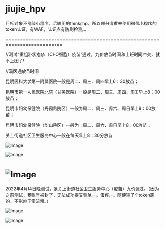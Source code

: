 # jiujie_hpv

目标对象不是纯小程序，后端用的thinkphp，所以部分请求未使用微信小程序的token认证，有WAF，认证点有防刷检测。。

==========================================================================

//测试“重组带状疱疹（CHO细胞）疫苗“通过，九价放苗时间和上班时间冲突，就不上图了!

//滇医通放苗时间

昆明医科大学第一附属医院一般是周二、周三、周四早上6：30放苗；

昆明市第一人民医院北院（甘美医院）一般是周二、周三、周四、周五早上8：00放苗；

昆明市妇幼保健院（丹霞路院区）一般为周二、周三、周六、周日早上8：00放苗；

昆明市妇幼保健院（华山院区）一般为：周二、周六、周日早上8：00放苗；

关上街道社区卫生服务中心一般在每天早上8：30分放苗


![Image](https://s3.bmp.ovh/imgs/2022/04/10/e10c3133b74b4a5b.png)

![Image](https://s3.bmp.ovh/imgs/2022/04/10/970f224b603b7a17.png)

![Image](https://s3.bmp.ovh/imgs/2022/04/10/3624564d22f7e40a.png)
==========================================================================

2022年4月14日晚测试，抢关上街道社区卫生服务中心（疫苗）九价通过。（因为之前测试，我账号被封了，无法成功提交表单。。。蛋疼。。。随便输了个token跑的，不影响正常流程。）

![Image](https://s3.bmp.ovh/imgs/2022/04/14/d1b181570bc08fa5.png)

![Image](https://s3.bmp.ovh/imgs/2022/04/14/4e51c9862762dcc4.png)
